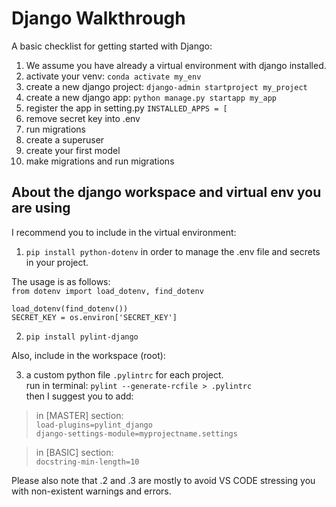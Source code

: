 # Django Walkthrough

A basic checklist for getting started with Django:

1. We assume you have already a virtual environment with django installed.
2. activate your venv: `conda activate my_env`
3. create a new django project: `django-admin startproject my_project`
4. create a new django app: `python manage.py startapp my_app`
5. register the app in setting.py `INSTALLED_APPS = [`
6. remove secret key into .env
7. run migrations
8. create a superuser
9. create your first model
10. make migrations and run migrations


## About the django workspace and virtual env you are using 
I recommend you to include in the virtual environment:

1. `pip install python-dotenv` in order to manage the .env file and secrets in your project.<br>

The usage is as follows:<br>
`from dotenv import load_dotenv, find_dotenv`<br>

`load_dotenv(find_dotenv())`<br>
`SECRET_KEY = os.environ['SECRET_KEY']`<br>

2. `pip install pylint-django`

Also, include in the workspace (root):

3. a custom python file `.pylintrc` for each project.<br>
run in terminal: `pylint --generate-rcfile > .pylintrc`<br>
then I suggest you to add:<br>

>in [MASTER] section:<br>
`load-plugins=pylint_django`<br>
`django-settings-module=myprojectname.settings`<br>

>in [BASIC] section:<br>
`docstring-min-length=10`<br>

Please also note that .2 and .3 are mostly to avoid VS CODE stressing you with non-existent warnings and errors.



